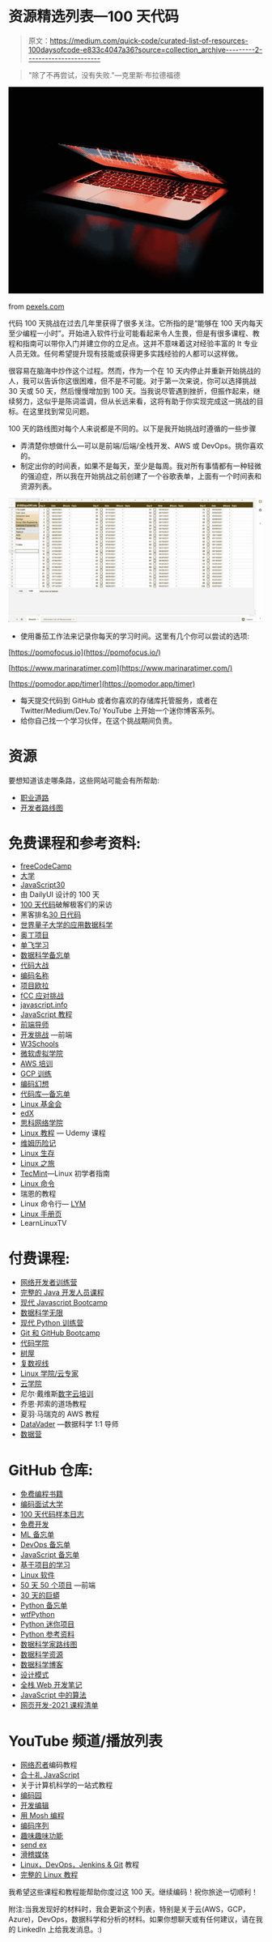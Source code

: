 # 资源精选列表—100 天代码

> 原文：<https://medium.com/quick-code/curated-list-of-resources-100daysofcode-e833c4047a36?source=collection_archive---------2----------------------->

> "除了不再尝试，没有失败."—克里斯·布拉德福德

![](img/ec6a3e7ad617a4fe7356a0b44232a6db.png)

from [pexels.com](https://www.pexels.com)

代码 100 天挑战在过去几年里获得了很多关注。它所指的是“能够在 100 天内每天至少编程一小时”。开始进入软件行业可能看起来令人生畏，但是有很多课程、教程和指南可以带你入门并建立你的立足点。这并不意味着这对经验丰富的 It 专业人员无效。任何希望提升现有技能或获得更多实践经验的人都可以这样做。

很容易在脑海中炒作这个过程。然而，作为一个在 10 天内停止并重新开始挑战的人，我可以告诉你这很困难，但不是不可能。对于第一次来说，你可以选择挑战 30 天或 50 天，然后慢慢增加到 100 天。当我说尽管遇到挫折，但振作起来，继续努力，这似乎是陈词滥调，但从长远来看，这将有助于你实现完成这一挑战的目标。在这里找到常见问题。

100 天的路线图对每个人来说都是不同的。以下是我开始挑战时遵循的一些步骤

*   弄清楚你想做什么—可以是前端/后端/全栈开发、AWS 或 DevOps。挑你喜欢的。
*   制定出你的时间表，如果不是每天，至少是每周。我对所有事情都有一种轻微的强迫症，所以我在开始挑战之前创建了一个谷歌表单，上面有一个时间表和资源列表。

![](img/d9d4f217c9e07531c73c7e6b148eb057.png)

*   使用番茄工作法来记录你每天的学习时间。这里有几个你可以尝试的选项:

[https://pomofocus.io](https://pomofocus.io/)

[https://www.marinaratimer.com](https://www.marinaratimer.com/)

[https://pomodor.app/timer](https://pomodor.app/timer)

*   每天提交代码到 GitHub 或者你喜欢的存储库托管服务，或者在 Twitter/Medium/Dev.To/ YouTube 上开始一个迷你博客系列。
*   给你自己找一个学习伙伴，在这个挑战期间负责。

# **资源**

要想知道该走哪条路，这些网站可能会有所帮助:

*   [职业道路](https://careerkarma.com/careers/)
*   [开发者路线图](https://roadmap.sh/)

# 免费课程和参考资料:

*   [freeCodeCamp](https://www.freecodecamp.org/)
*   [大学](https://coursesity.com)
*   [JavaScript30](https://javascript30.com/)
*   由 DailyUI 设计的 100 天
*   [100 天代码](https://www.geeksforgeeks.org/100-days-of-code-a-complete-guide-for-beginners-and-experienced/)破解极客们的采访
*   黑客排名[30 日代码](https://www.hackerrank.com/domains/tutorials/30-days-of-code)
*   [世界量子大学的应用数据科学](https://wqu-apply.thedataincubator.com/)
*   [奥丁项目](https://www.theodinproject.com/paths)
*   [单飞学习](https://www.sololearn.com/onboarding/0)
*   [数据科学备忘单](https://github.com/FavioVazquez/ds-cheatsheets)
*   [代码大战](https://www.codewars.com/)
*   [编码名称](https://www.codingame.com/start)
*   [项目欧拉](https://projecteuler.net/)
*   [fCC 应对挑战](https://www.freecodecamp.org/learn/front-end-libraries/react/)
*   [javascript.info](https://javascript.info/)
*   [JavaScript 教程](https://www.javascripttutorial.net/)
*   [前端导师](https://www.frontendmentor.io/)
*   [开发挑战](https://devchallenges.io/) —前端
*   [W3Schools](https://www.w3schools.com/)
*   [微软虚拟学院](https://docs.microsoft.com/en-us/learn/)
*   [AWS 培训](https://www.aws.training/)
*   [GCP 训练](https://cloud.google.com/training)
*   [编码幻想](https://codingfantasy.com)
*   [代码库—备忘单](https://codehouse.vercel.app)
*   [Linux 基金会](https://training.linuxfoundation.org/resources/?_sft_content_type=free-course)
*   [edX](https://www.edx.org)
*   [思科网络学院](https://www.cisco.com/c/m/en_sg/partners/cisco-networking-academy/index.html)
*   [Linux 教程](https://www.udemy.com/course/linux-tutorials/?LSNPUBID=JVFxdTr9V80&ranEAID=JVFxdTr9V80&ranMID=39197&ranSiteID=JVFxdTr9V80-VnFUWbVcVLi_lc3okae7kg) — Udemy 课程
*   [维姆历险记](https://vim-adventures.com)
*   [Linux 生存](https://linuxsurvival.com/linux-tutorial-introduction/)
*   [Linux 之旅](https://linuxjourney.com)
*   [TecMint](https://www.tecmint.com/free-online-linux-learning-guide-for-beginners)—Linux 初学者指南
*   [Linux 命令](http://linuxcommand.org)
*   瑞恩的教程
*   Linux 命令行— [LYM](https://lym.readthedocs.io/en/latest/)
*   [Linux 手册页](https://man7.org/linux/man-pages/)
*   LearnLinuxTV

# 付费课程:

*   [网络开发者训练营](https://www.udemy.com/course/the-web-developer-bootcamp/)
*   [完整的 Java 开发人员课程](https://www.udemy.com/course/java-the-complete-java-developer-course/)
*   [现代 Javascript Bootcamp](https://www.udemy.com/course/javascript-beginners-complete-tutorial/)
*   [数据科学无限](https://www.data-science-infinity.com/)
*   [现代 Python 训练营](https://www.udemy.com/course/the-modern-python3-bootcamp/)
*   [Git 和 GitHub Bootcamp](https://www.udemy.com/course/git-and-github-bootcamp/)
*   [代码学院](https://www.codecademy.com/)
*   [树屋](https://teamtreehouse.com/)
*   [复数视线](https://www.pluralsight.com/)
*   [Linux 学院/云专家](https://acloudguru.com/?utm_source=legacyla&utm_medium=redirect&utm_campaign=one_platform)
*   [云学院](https://cloudacademy.com)
*   尼尔·戴维斯[数字云培训](https://digitalcloud.training)
*   乔恩·邦索的道场教程
*   夏羽·马瑞克的 AWS 教程
*   [DataVader](http://www.datavader.io) —数据科学 1:1 导师
*   [数据营](https://www.datacamp.com/pricing)

# GitHub 仓库:

*   [免费编程书籍](https://github.com/EbookFoundation/free-programming-books)
*   [编码面试大学](https://github.com/jwasham/coding-interview-university)
*   [100 天代码样本日志](https://github.com/lauragift21/100-days-of-code)
*   [免费开发](https://github.com/ripienaar/free-for-dev)
*   [ML 备忘单](https://github.com/slalit360/Data-Science-ML-Cheat-Sheet-Books-Oreilly-)
*   [DevOps 备忘单](https://github.com/shangadi/devopsCheatSheets)
*   [JavaScript 备忘单](https://github.com/airbnb/javascript)
*   [基于项目的学习](https://github.com/tuvtran/project-based-learning)
*   [Linux 软件](https://github.com/luong-komorebi/Awesome-Linux-Software)
*   [50 天 50 个项目](https://github.com/bradtraversy/50projects50days) —前端
*   [30 天的巨蟒](https://github.com/Asabeneh/30-Days-Of-Python)
*   [Python 备忘单](https://github.com/trekhleb/learn-python)
*   [wtfPython](https://github.com/satwikkansal/wtfpython)
*   [Python 迷你项目](https://github.com/Python-World/python-mini-projects)
*   [Python 参考资料](https://github.com/rasbt/python_reference)
*   [数据科学家路线图](https://github.com/MrMimic/data-scientist-roadmap)
*   [数据科学资源](https://github.com/jonathan-bower/DataScienceResources)
*   [数据科学博客](https://github.com/rushter/data-science-blogs)
*   [设计模式](https://github.com/DovAmir/awesome-design-patterns)
*   [全栈 Web 开发笔记](https://github.com/8483/notes)
*   [JavaScript 中的算法](https://github.com/TheAlgorithms/Javascript)
*   [网页开发-2021 课程清单](https://github.com/andrews1022/web-development-2021-course-list)

# YouTube 频道/播放列表

*   [网络忍者](https://www.youtube.com/channel/UCW5YeuERMmlnqo4oq8vwUpg)编码教程
*   [合十礼 JavaScript](https://www.youtube.com/playlist?list=PLlasXeu85E9cQ32gLCvAvr9vNaUccPVNP)
*   关于计算机科学的一站式教程
*   [编码园](https://www.youtube.com/channel/UCLNgu_OupwoeESgtab33CCw)
*   [开发编辑](https://www.youtube.com/channel/UClb90NQQcskPUGDIXsQEz5Q)
*   [用 Mosh 编程](https://www.youtube.com/user/programmingwithmosh)
*   [编码序列](https://www.youtube.com/channel/UCvjgXvBlbQiydffZU7m1_aw)
*   [趣味趣味功能](https://www.youtube.com/channel/UCO1cgjhGzsSYb1rsB4bFe4Q)
*   [send ex](https://www.youtube.com/channel/UCfzlCWGWYyIQ0aLC5w48gBQ)
*   [滑稽媒体](https://t.co/2IoQYh3Nzn?amp=1)
*   [Linux，DevOps，Jenkins & Git](https://www.youtube.com/channel/UCz4-k1b3KjW_JxQGOcmOR-g/playlists) 教程
*   [完整的 Linux 教程](https://www.youtube.com/watch?v=wBp0Rb-ZJak&t=6578s)

我希望这些课程和教程能帮助你度过这 100 天。继续编码！祝你旅途一切顺利！

附注:当我发现好的材料时，我会更新这个列表，特别是关于云(AWS，GCP，Azure)，DevOps，数据科学和分析的材料。如果你想聊天或有任何建议，请在我的 LinkedIn 上给我发消息。:)